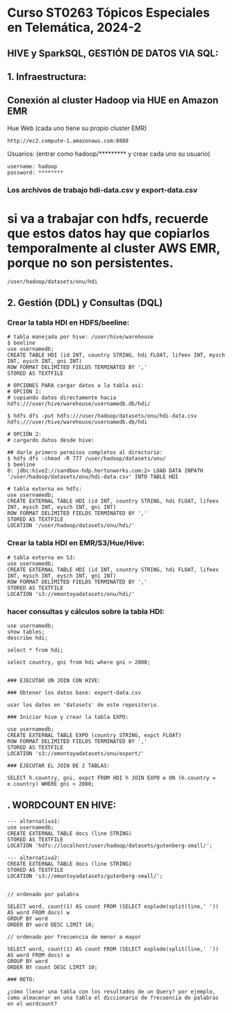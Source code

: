 # Curso ST0263 Tópicos Especiales en Telemática, 2024-2

## HIVE y SparkSQL, GESTIÓN DE DATOS VIA SQL:

## 1. Infraestructura:
## Conexión al cluster Hadoop via HUE en Amazon EMR

Hue Web (cada uno tiene su propio cluster EMR)

    http://ec2.compute-1.amazonaws.com:8888
    

Usuarios: (entrar como hadoop/********* y crear cada uno su usuario)

    username: hadoop
    password: ********
  
### Los archivos de trabajo hdi-data.csv y export-data.csv
# si va a trabajar con hdfs, recuerde que estos datos hay que copiarlos temporalmente al cluster AWS EMR, porque no son persistentes.

```
/user/hadoop/datasets/onu/hdi
```

## 2. Gestión (DDL) y Consultas (DQL)

### Crear la tabla HDI en HDFS/beeline:

    # tabla manejada por hive: /user/hive/warehouse
    $ beeline 
    use usernamedb;
    CREATE TABLE HDI (id INT, country STRING, hdi FLOAT, lifeex INT, mysch INT, eysch INT, gni INT) 
    ROW FORMAT DELIMITED FIELDS TERMINATED BY ','
    STORED AS TEXTFILE

    # OPCIONES PARA cargar datos a la tabla asi:
    # OPCIÓN 1:
    # copiando datos directamente hacia hdfs:///user/hive/warehouse/usernamedb.db/hdi/

    $ hdfs dfs -put hdfs:///user/hadoop/datasets/onu/hdi-data.csv hdfs:///user/hive/warehouse/usernamedb.db/hdi

    # OPCIÓN 2:
    # cargardo datos desde hive:

    ## darle primero permisos completos al directorio:
    $ hdfs dfs -chmod -R 777 /user/hadoop/datasets/onu/
    $ beeline
    0: jdbc:hive2://sandbox-hdp.hortonworks.com:2> LOAD DATA INPATH '/user/hadoop/datasets/onu/hdi-data.csv' INTO TABLE HDI

    # tabla externa en hdfs: 
    use usernamedb;
    CREATE EXTERNAL TABLE HDI (id INT, country STRING, hdi FLOAT, lifeex INT, mysch INT, eysch INT, gni INT) 
    ROW FORMAT DELIMITED FIELDS TERMINATED BY ',' 
    STORED AS TEXTFILE 
    LOCATION '/user/hadoop/datasets/onu/hdi/'

### Crear la tabla HDI en EMR/S3/Hue/Hive:

    # tabla externa en S3: 
    use usernamedb;
    CREATE EXTERNAL TABLE HDI (id INT, country STRING, hdi FLOAT, lifeex INT, mysch INT, eysch INT, gni INT) 
    ROW FORMAT DELIMITED FIELDS TERMINATED BY ',' 
    STORED AS TEXTFILE 
    LOCATION 's3://emontoyadatasets/onu/hdi/'


### hacer consultas y cálculos sobre la tabla HDI:

    use usernamedb;
    show tables;
    describe hdi;

    select * from hdi;

    select country, gni from hdi where gni > 2000;    


    ### EJECUTAR UN JOIN CON HIVE:

    ### Obtener los datos base: export-data.csv

    usar los datos en 'datasets' de este repositorio.

    ### Iniciar hive y crear la tabla EXPO:

    use usernamedb;
    CREATE EXTERNAL TABLE EXPO (country STRING, expct FLOAT) 
    ROW FORMAT DELIMITED FIELDS TERMINATED BY ',' 
    STORED AS TEXTFILE 
    LOCATION 's3://emontoyadatasets/onu/export/'

    ### EJECUTAR EL JOIN DE 2 TABLAS:

    SELECT h.country, gni, expct FROM HDI h JOIN EXPO e ON (h.country = e.country) WHERE gni > 2000;

## . WORDCOUNT EN HIVE:

    --- alternativa1:
    use usernamedb;
    CREATE EXTERNAL TABLE docs (line STRING) 
    STORED AS TEXTFILE 
    LOCATION 'hdfs://localhost/user/hadoop/datasets/gutenberg-small/';

    --- alternativa2:
    CREATE EXTERNAL TABLE docs (line STRING) 
    STORED AS TEXTFILE 
    LOCATION 's3://emontoyadatasets/gutenberg-small/';


    // ordenado por palabra

    SELECT word, count(1) AS count FROM (SELECT explode(split(line,' ')) AS word FROM docs) w 
    GROUP BY word 
    ORDER BY word DESC LIMIT 10;

    // ordenado por frecuencia de menor a mayor

    SELECT word, count(1) AS count FROM (SELECT explode(split(line,' ')) AS word FROM docs) w 
    GROUP BY word 
    ORDER BY count DESC LIMIT 10;

    ### RETO:

    ¿cómo llenar una tabla con los resultados de un Query? por ejemplo, como almacenar en una tabla el diccionario de frecuencia de palabras en el wordcount?
